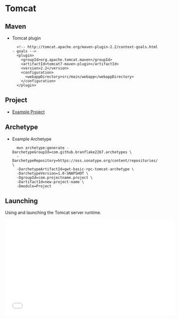 # Tomcat


## Maven

* Tomcat plugin

		<!-- http://tomcat.apache.org/maven-plugin-2.2/context-goals.html - goals -->
		<plugin>
		  <groupId>org.apache.tomcat.maven</groupId>
		  <artifactId>tomcat7-maven-plugin</artifactId>
		  <version>2.2</version>
		  <configuration>
		    <webappDirectory>src/main/webapp</webappDirectory>
		  </configuration>
		</plugin>


## Project

* [Example Project](https://github.com/branflake2267/Archetypes/tree/master/archetypes/gwt-basic-rpc-tomcat)

## Archetype

* Example Archetype

		mvn archetype:generate -DarchetypeGroupId=com.github.branflake2267.archetypes \
		-DarchetypeRepository=https://oss.sonatype.org/content/repositories/snapshots \
		-DarchetypeArtifactId=gwt-basic-rpc-tomcat-archetype \
		-DarchetypeVersion=1.0-SNAPSHOT \
		-DgroupId=com.projectname.project \
		-DartifactId=new-project-name \
		-Dmodule=Project


## Launching
Using and launching the Tomcat server runtime.

<iframe width="560" height="315" src="//www.youtube.com/embed/d6xsX9x9WC4" frameborder="0" allowfullscreen></iframe>